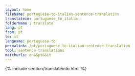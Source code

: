 ```yaml
---
layout: home
fileName: portuguese-to-italian-sentence-translation
translatein: portuguese_to_italian
folderName : translate
lang: pt
from: pt
to: it
langname: portuguese-to
permalink: /pt/portuguese-to-italian-sentence-translation
tool: sentence-translations
matchurls: en&&pt&&it
---
```

{% include section/translateinto.html %}
